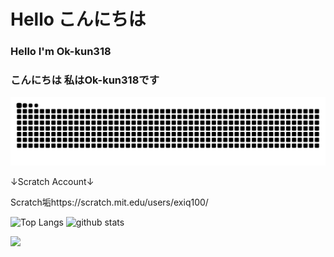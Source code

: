 # Hello こんにちは

### Hello I'm Ok-kun318

### こんにちは 私はOk-kun318です
<div>
<picture>
  <source media="(prefers-color-scheme: dark)" srcset="https://raw.githubusercontent.com/Ok-kun318/Ok-kun318/master/img/snake-dark.svg">
  <source media="(prefers-color-scheme: light)" srcset="https://raw.githubusercontent.com/Ok-kun318/Ok-kun318/master/img/snake.svg">
  <img alt="github contribution grid snake animation" src="https://raw.githubusercontent.com/Ok-kun318/Ok-kun318/master/img/snake.svg">
</picture>
  
↓Scratch Account↓
  
Scratch垢https://scratch.mit.edu/users/exiq100/

<img height="200px" src="https://github-readme-stats.vercel.app/api/top-langs/?username=Ok-kun318&show_icons=true&theme=blue_navy" alt="Top Langs">
<img height="200px" src="https://github-readme-stats.vercel.app/api?username=Ok-kun318&theme=blue_navy&show_icons=ture" alt="github stats">

![](http://github-profile-summary-cards.vercel.app/api/cards/profile-details?username=Ok-kun318&theme=transparent)

<!--
Credits
https://github.com/anuraghazra/github-readme-stats
-->
